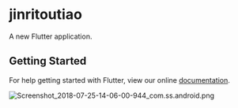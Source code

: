 # jinritoutiao

A new Flutter application.

## Getting Started

For help getting started with Flutter, view our online
[documentation](https://flutter.io/).

![Screenshot_2018-07-25-14-06-00-944_com.ss.android.png](https://i.loli.net/2018/08/08/5b6a42de9c6b0.png)
